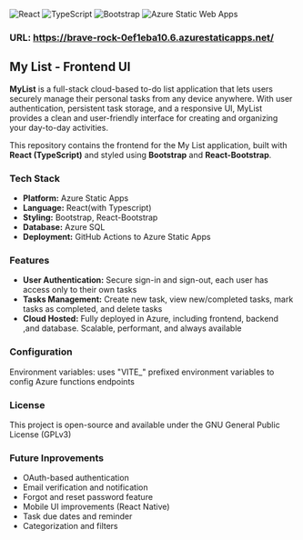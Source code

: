 ![React](https://img.shields.io/badge/Frontend-React-blue)
![TypeScript](https://img.shields.io/badge/Language-TypeScript-lightblue)
![Bootstrap](https://img.shields.io/badge/UI-Bootstrap-purple)
![Azure Static Web Apps](https://img.shields.io/badge/Hosting-Azure_Static_Web_Apps-0078D4)

### URL: https://brave-rock-0ef1eba10.6.azurestaticapps.net/
## My List - Frontend UI

**MyList** is a full-stack cloud-based to-do list application that lets users securely manage their personal tasks from any device anywhere. With user authentication, persistent task storage, and a responsive UI, MyList provides a clean and user-friendly interface for creating and organizing your day-to-day activities.

This repository contains the frontend for the My List application, built with **React (TypeScript)** and styled using **Bootstrap** and **React-Bootstrap**.

### Tech Stack

- **Platform:** Azure Static Apps  
- **Language:** React(with Typescript)
- **Styling:** Bootstrap, React-Bootstrap  
- **Database:** Azure SQL  
- **Deployment:** GitHub Actions to Azure Static Apps  

### Features
- **User Authentication:** Secure sign-in and sign-out, each user has access only to their own tasks  
- **Tasks Management:** Create new task, view new/completed tasks, mark tasks as completed, and delete tasks  
- **Cloud Hosted:** Fully deployed in Azure, including frontend, backend ,and database.  Scalable, performant, and always available 

### Configuration
Environment variables: uses "VITE_" prefixed environment variables to config Azure functions endpoints

### License
This project is open-source and available under the GNU General Public License (GPLv3)

### Future Inprovements
- OAuth-based authentication
- Email verification and notification
- Forgot and reset password feature
- Mobile UI improvements (React Native)
- Task due dates and reminder
- Categorization and filters

  
